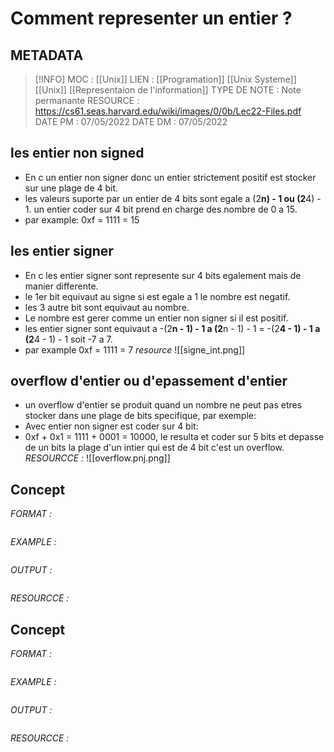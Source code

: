 # Comment representer un entier ?

## METADATA
> [!INFO]
> MOC                    : [[Unix]]
> LIEN                     : [[Programation]] [[Unix Systeme]] [[Unix]] [[Representaion de l'information]]
> TYPE DE NOTE   : Note permanante 
>  RESOURCE        :  https://cs61.seas.harvard.edu/wiki/images/0/0b/Lec22-Files.pdf
> DATE PM             : 07/05/2022 
> DATE DM             : 07/05/2022


## les entier non signed
- En c un entier non signer donc un entier strictement positif est stocker sur une plage de 4 bit.
- les valeurs suporte par un entier de 4 bits sont egale a  (2**n) - 1 ou (2**4) - 1. un entier coder sur 4 bit prend en charge des nombre de 0 a 15.
- par example: 0xf = 1111 = 15 
## les entier signer 
- En c les entier signer sont represente sur 4 bits egalement mais de manier differente. 
- le 1er bit equivaut au signe si est egale a 1 le nombre est negatif. 
- les 3 autre bit sont equivaut au nombre. 
- Le nombre est gerer comme un entier non signer si il est positif. 
- les entier signer sont equivaut a -(2**n - 1) - 1 a (2**n - 1) - 1 = -(2**4 - 1) - 1 a  (2**4 - 1) - 1 soit -7 a 7.
- par example 0xf = 1111 = 7
*resource*
![[signe_int.png]]
## overflow d'entier ou d'epassement d'entier
- un overflow d'entier se produit quand un nombre ne peut pas etres stocker dans une plage de bits specifique, par exemple:
- Avec entier non signer est coder sur 4 bit:
- 0xf + 0x1 = 1111 + 0001 = 10000, le resulta et coder sur 5 bits et depasse de un bits
la plage d'un intier qui est de 4 bit c'est un overflow.
*RESOURCCE :*
![[overflow.pnj.png]]
## Concept 
*FORMAT :*

````

````

*EXAMPLE :*

````

````

*OUTPUT :*

````

````

*RESOURCCE :*
## Concept 
*FORMAT :*

````

````

*EXAMPLE :*

````

````

*OUTPUT :*

````

````

*RESOURCCE :*